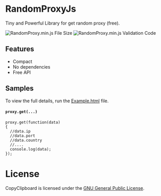 # RandomProxyJs
Tiny and Powerful Library for get random proxy (free).


![RandomProxy.min.js File Size](https://img.shields.io/badge/Compressed%20Size-556Bytes-blue.svg) ![RandomProxy.min.js Validation Code](https://img.shields.io/badge/Validation%20Code-Check-green.svg)


## Features 

  - Compact
  - No dependencies
  - Free API
  
  
## Samples

To view the full details, run the [Example.html](https://github.com/BaseMax/RandomProxyJs/blob/master/Example.html) file.

#### `proxy.get(...)`
```
proxy.get(function(data)
{
  //data.ip
  //data.port
  //data.country
  //....
  console.log(data);
});
```

# License

CopyClipboard is licensed under the [GNU General Public License](https://github.com/BaseMax/CopyClipboardJs/blob/master/LICENSE).
